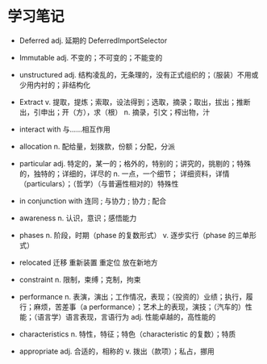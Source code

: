# 学习笔记

* Deferred  adj. 延期的   DeferredImportSelector

* Immutable adj. 不变的；不可变的；不能变的

* unstructured adj. 结构凌乱的，无条理的，没有正式组织的；（服装）不用或少用内衬的；非结构化

* Extract v. 提取，提炼；索取，设法得到；选取，摘录；取出，拔出；推断出，引申出；开（方），求（根） n. 摘录，引文；榨出物，汁

* interact with 与……相互作用 

* allocation n. 配给量，划拨款，份额；分配，分派

* particular adj. 特定的，某一的；格外的，特别的；讲究的，挑剔的；特殊的，独特的；详细的，详尽的
              n. 一点，一个细节； 详细资料，详情（particulars）；（哲学）（与普遍性相对的）特殊性
              
* in conjunction with 连同 ; 与协力 ; 协力 ; 配合

* awareness n. 认识，意识；感悟能力

* phases n. 阶段，时期（phase 的复数形式） v. 逐步实行（phase 的三单形式）

* relocated
迁移
重新装置
重定位
放在新地方


* constraint n. 限制，束缚；克制，拘束

* performance n. 表演，演出；工作情况，表现；（投资的）业绩；执行，履行；麻烦，苦差事（a performance）；艺术上的表现，演技；（汽车的）性能；（语言学）语言表现，言语行为
  adj. 性能卓越的，高性能的
  
* characteristics n. 特性，特征；特色（characteristic 的复数）；特质

* appropriate adj. 合适的，相称的 v. 拨出（款项）；私占，挪用
